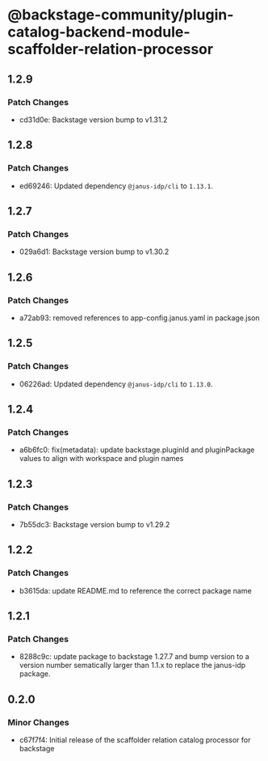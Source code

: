 # @backstage-community/plugin-catalog-backend-module-scaffolder-relation-processor

## 1.2.9

### Patch Changes

- cd31d0e: Backstage version bump to v1.31.2

## 1.2.8

### Patch Changes

- ed69246: Updated dependency `@janus-idp/cli` to `1.13.1`.

## 1.2.7

### Patch Changes

- 029a6d1: Backstage version bump to v1.30.2

## 1.2.6

### Patch Changes

- a72ab93: removed references to app-config.janus.yaml in package.json

## 1.2.5

### Patch Changes

- 06226ad: Updated dependency `@janus-idp/cli` to `1.13.0`.

## 1.2.4

### Patch Changes

- a6b6fc0: fix(metadata): update backstage.pluginId and pluginPackage values to align with workspace and plugin names

## 1.2.3

### Patch Changes

- 7b55dc3: Backstage version bump to v1.29.2

## 1.2.2

### Patch Changes

- b3615da: update README.md to reference the correct package name

## 1.2.1

### Patch Changes

- 8288c9c: update package to backstage 1.27.7 and bump version to a version number sematically larger than 1.1.x to replace the janus-idp package.

## 0.2.0

### Minor Changes

- c67f7f4: Initial release of the scaffolder relation catalog processor for backstage
